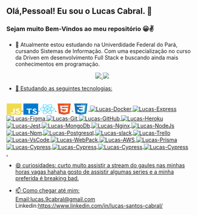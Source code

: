 ## Olá,Pessoal! Eu sou o Lucas Cabral. 👋
### Sejam muito Bem-Vindos ao meu repositório 😀✌

<!--
**lucasscabral/lucasscabral** is a ✨ _special_ ✨ repository because its `README.md` (this file) appears on your GitHub profile.

Here are some ideas to get you started:

- 🔭 I’m currently working on ...
- 🌱 I’m currently learning ...
- 👯 I’m looking to collaborate on ...
- 🤔 I’m looking for help with ...
- 💬 Ask me about ...
- 😄 Pronouns: ...
- ⚡ Fun fact: ...
-->
- 🔭 Atualmente estou estudando na Univerdidade Federal do Pará, cursando Sistemas de Informação. Com uma especialização no curso da Driven em desenvolvimento Full Stack e buscando ainda mais conhecimentos em programação.
<div align="center">
  <a href="https://github.com/lucasscabral">
  <img height="180em" src="https://github-readme-stats.vercel.app/api?username=lucasscabral&show_icons=true&theme=tokyonight&include_all_commits=true&count_private=true"/>
  <img height="180em" src="https://github-readme-stats.vercel.app/api/top-langs/?username=lucasscabral&layout=compact&langs_count=7&theme=tokyonight"/>
</div>
  
- 🌱 Estudando as seguintes tecnologias:
<div style="display: inline_block"><br>
  <img align="center" alt="Lucas-Js" height="30" width="40" src="https://raw.githubusercontent.com/devicons/devicon/master/icons/javascript/javascript-plain.svg">
  <img align="center" alt="Lucas-Ts" height="30" width="40" src="https://raw.githubusercontent.com/devicons/devicon/master/icons/typescript/typescript-plain.svg">
  <img align="center" alt="Lucas-React" height="30" width="40" src="https://raw.githubusercontent.com/devicons/devicon/master/icons/react/react-original.svg">
  <img align="center" alt="Lucas-HTML" height="30" width="40" src="https://raw.githubusercontent.com/devicons/devicon/master/icons/html5/html5-original.svg">
  <img align="center" alt="Lucas-CSS" height="30" width="40" src="https://raw.githubusercontent.com/devicons/devicon/master/icons/css3/css3-original.svg">
  <img align="center" alt="Lucas-Docker" height="45" width="50" src="https://cdn.jsdelivr.net/gh/devicons/devicon/icons/docker/docker-original-wordmark.svg"/>
  <img align="center" alt="Lucas-Express" height="50" width="55" src="https://cdn.jsdelivr.net/gh/devicons/devicon/icons/express/express-original-wordmark.svg" />
  <img align="center" alt="Lucas-Figma" height="40" width="55" src="https://cdn.jsdelivr.net/gh/devicons/devicon/icons/figma/figma-original.svg" />
  <img align="center" alt="Lucas-Git" height="50" width="55" src="https://cdn.jsdelivr.net/gh/devicons/devicon/icons/git/git-original-wordmark.svg" />
  <img align="center" alt="Lucas-GitHub" height="50" width="55" src="https://cdn.jsdelivr.net/gh/devicons/devicon/icons/github/github-original-wordmark.svg" />
  <img align="center" alt="Lucas-Heroku" height="50" width="55" src="https://cdn.jsdelivr.net/gh/devicons/devicon/icons/heroku/heroku-plain-wordmark.svg" />
  <img align="center" alt="Lucas-Jest" height="50" width="55" src="https://cdn.jsdelivr.net/gh/devicons/devicon/icons/jest/jest-plain.svg" />
  <img align="center" alt="Lucas-MongoDb" height="50" width="55" src="https://cdn.jsdelivr.net/gh/devicons/devicon/icons/mongodb/mongodb-original-wordmark.svg" />
  <img align="center" alt="Lucas-Nginx" height="50" width="55" src="https://cdn.jsdelivr.net/gh/devicons/devicon/icons/nginx/nginx-original.svg" />
  <img align="center" alt="Lucas-NodeJs" height="50" width="55" src="https://cdn.jsdelivr.net/gh/devicons/devicon/icons/nodejs/nodejs-original-wordmark.svg" />
  <img align="center" alt="Lucas-Npm" height="50" width="55" src="https://cdn.jsdelivr.net/gh/devicons/devicon/icons/npm/npm-original-wordmark.svg" />
  <img align="center" alt="Lucas-Postgresql" height="50" width="55" src="https://cdn.jsdelivr.net/gh/devicons/devicon/icons/postgresql/postgresql-original-wordmark.svg" />
  <img align="center" alt="Lucas-slack" height="70" width="95" src="https://cdn.jsdelivr.net/gh/devicons/devicon/icons/slack/slack-original-wordmark.svg" />                      
  <img align="center" alt="Lucas-Trello" height="60" width="60" src="https://cdn.jsdelivr.net/gh/devicons/devicon/icons/trello/trello-plain-wordmark.svg" />
  <img align="center" alt="Lucas-VsCode" height="45" width="55" src="https://cdn.jsdelivr.net/gh/devicons/devicon/icons/vscode/vscode-original-wordmark.svg" />
  <img align="center" alt="Lucas-WebPack" height="80" width="70" src="https://cdn.jsdelivr.net/gh/devicons/devicon/icons/webpack/webpack-original-wordmark.svg" />
  <img align="center" alt="Lucas-AWS" height="50" width="55" src="https://img.icons8.com/color/48/000000/amazon-web-services.png"/> 
  <img align="center" alt="Lucas-Prisma" height="45" width="80" src="https://miro.medium.com/max/1000/1*MdTvC66EwOO3_fzjJmW3tA.png"/>
  <img align="center" alt="Lucas-Cypress" height="40" width="80" src="https://miro.medium.com/max/1400/1*k7gmVMRQINzXirHfvfgF0w.png"/>
  <img align="center" alt="Lucas-Cypress" height="50" width="80" src="https://cdn.worldvectorlogo.com/logos/vercel.svg"/>
  <img align="center" alt="Lucas-Cypress" height="70" width="80" src="https://uxwing.com/wp-content/themes/uxwing/download/brands-and-social-media/redis-icon.png"/>
  <img align="center" alt="Lucas-Cypress" height="50" width="80" src="https://velog.velcdn.com/images/task11/post/c61baa51-659b-483b-93d7-4d433d516240/image.png"/>
  
</div>
.

- 😄 curiosidades: curto muito assistir a stream do gaules nas minhas horas vagas hahaha gosto de assistir algumas series e a minha preferida é breaking bad. 

- 📫 Como chegar até mim:</br>
Email:lucas.9cabral@gmail.com</br>
Linkedin:https://www.linkedin.com/in/lucas-santos-cabral/

<!-- ![Snake animation](https://github.com/rafaballerini/lucasscabral/blob/output/github-contribution-grid-snake.svg) -->
